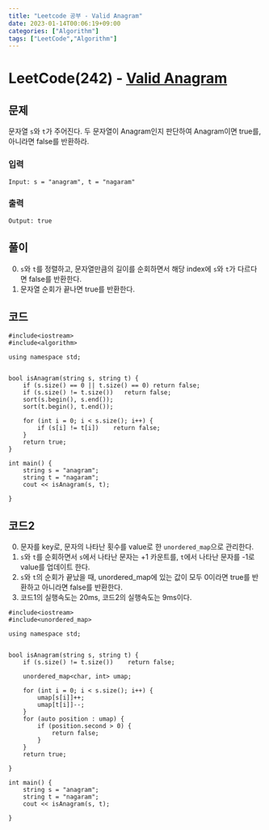 ```yaml
---
title: "Leetcode 공부 - Valid Anagram"
date: 2023-01-14T00:06:19+09:00
categories: ["Algorithm"]
tags: ["LeetCode","Algorithm"]
---
```


# LeetCode(242) - [Valid Anagram](https://leetcode.com/problems/valid-anagram/)

## 문제
문자열 `s`와 `t`가 주어진다. 두 문자열이 Anagram인지 판단하여 Anagram이면 true를, 아니라면 false를 반환하라.


### 입력
```
Input: s = "anagram", t = "nagaram"
```

### 출력
```
Output: true
```

## 풀이
0. `s`와 `t`를 정렬하고, 문자열만큼의 길이를 순회하면서 해당 index에 `s`와  `t`가 다르다면 false를 반환한다.
1. 문자열 순회가 끝나면 true를 반환한다.

## 코드
```
#include<iostream>
#include<algorithm>

using namespace std;


bool isAnagram(string s, string t) {
    if (s.size() == 0 || t.size() == 0) return false;
    if (s.size() != t.size())   return false;
    sort(s.begin(), s.end());
    sort(t.begin(), t.end());

    for (int i = 0; i < s.size(); i++) {
        if (s[i] != t[i])    return false;
    }
    return true;
}

int main() {
    string s = "anagram";
    string t = "nagaram";
    cout << isAnagram(s, t);
    
}
```

## 코드2
0. 문자를 key로, 문자의 나타난 횟수를 value로 한 `unordered_map`으로 관리한다.
1. `s`와 `t`를 순회하면서 `s`에서 나타난 문자는 +1 카운트를, `t`에서 나타난 문자를 -1로 value를 업데이트 한다.
2. `s`와 `t`의 순회가 끝났을 때, unordered_map에 있는 값이 모두 0이라면 true를 반환하고 아니라면 false를 반환한다.
3. 코드1의 실행속도는 20ms, 코드2의 실행속도는 9ms이다.
```
#include<iostream>
#include<unordered_map>

using namespace std;


bool isAnagram(string s, string t) {
    if (s.size() != t.size())    return false;
    
    unordered_map<char, int> umap;
    
    for (int i = 0; i < s.size(); i++) {
        umap[s[i]]++;
        umap[t[i]]--;
    }
    for (auto position : umap) {
        if (position.second > 0) {
            return false;
        }
    }
    return true;
    
}

int main() {
    string s = "anagram";
    string t = "nagaram";
    cout << isAnagram(s, t);
    
}
```